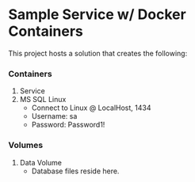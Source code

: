 # Sample Service w/ Docker Containers

This project hosts a solution that creates the following:
### Containers
  1. Service
  2. MS SQL Linux
     - Connect to Linux @ LocalHost, 1434
     - Username: sa
     - Password: Password1!
  
### Volumes
  1. Data Volume
     - Database files reside here.
    
  

